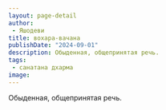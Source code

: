 ```yaml
---
layout: page-detail
author:
 - Яшодеви
title: вохара-вачана
publishDate: "2024-09-01"
description: Обыденная, общепринятая речь.
tags:
 - санатана дхарма
image: 
---
```


Обыденная, общепринятая речь.

